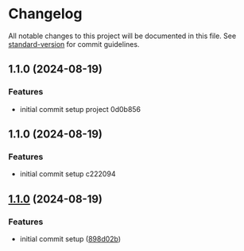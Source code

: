 # Changelog

All notable changes to this project will be documented in this file. See [standard-version](https://github.com/conventional-changelog/standard-version) for commit guidelines.

## 1.1.0 (2024-08-19)


### Features

* initial commit setup project 0d0b856

## 1.1.0 (2024-08-19)


### Features

* initial commit setup c222094

## [1.1.0](https://github.com/edo6661/setup-ts/compare/v1.1.5...v1.1.0) (2024-08-19)


### Features

* initial commit setup ([898d02b](https://github.com/edo6661/setup-ts/commit/898d02b0cba459255fa5355317e2dd27c776267b))
